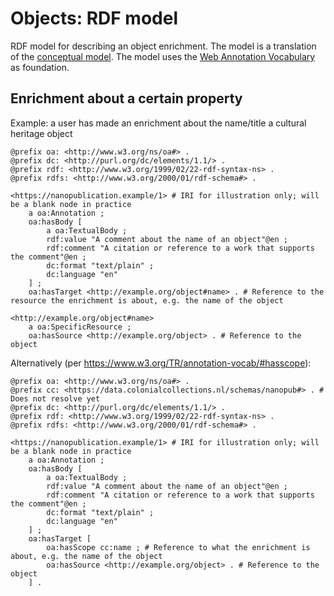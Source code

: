 # Objects: RDF model

RDF model for describing an object enrichment. The model is a translation of the [conceptual model](./conceptual.md). The model uses the [Web Annotation Vocabulary](https://www.w3.org/TR/annotation-vocab/) as foundation.

## Enrichment about a certain property

Example: a user has made an enrichment about the name/title a cultural heritage object

```turtle
@prefix oa: <http://www.w3.org/ns/oa#> .
@prefix dc: <http://purl.org/dc/elements/1.1/> .
@prefix rdf: <http://www.w3.org/1999/02/22-rdf-syntax-ns> .
@prefix rdfs: <http://www.w3.org/2000/01/rdf-schema#> .

<https://nanopublication.example/1> # IRI for illustration only; will be a blank node in practice
    a oa:Annotation ;
    oa:hasBody [
        a oa:TextualBody ;
        rdf:value "A comment about the name of an object"@en ;
        rdf:comment "A citation or reference to a work that supports the comment"@en ;
        dc:format "text/plain" ;
        dc:language "en"
    ] ;
    oa:hasTarget <http://example.org/object#name> . # Reference to the resource the enrichment is about, e.g. the name of the object

<http://example.org/object#name>
    a oa:SpecificResource ;
    oa:hasSource <http://example.org/object> . # Reference to the object
```

Alternatively (per https://www.w3.org/TR/annotation-vocab/#hasscope):

```turtle
@prefix oa: <http://www.w3.org/ns/oa#> .
@prefix cc: <https://data.colonialcollections.nl/schemas/nanopub#> . # Does not resolve yet
@prefix dc: <http://purl.org/dc/elements/1.1/> .
@prefix rdf: <http://www.w3.org/1999/02/22-rdf-syntax-ns> .
@prefix rdfs: <http://www.w3.org/2000/01/rdf-schema#> .

<https://nanopublication.example/1> # IRI for illustration only; will be a blank node in practice
    a oa:Annotation ;
    oa:hasBody [
        a oa:TextualBody ;
        rdf:value "A comment about the name of an object"@en ;
        rdf:comment "A citation or reference to a work that supports the comment"@en ;
        dc:format "text/plain" ;
        dc:language "en"
    ] ;
    oa:hasTarget [
        oa:hasScope cc:name ; # Reference to what the enrichment is about, e.g. the name of the object
        oa:hasSource <http://example.org/object> . # Reference to the object
    ] .
```
